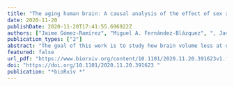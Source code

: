 ```yaml
---
title: "The aging human brain: A causal analysis of the effect of sex and age on brain volume"
date: 2020-11-20
publishDate: 2020-11-20T17:41:55.696922Z
authors: ["Jaime Gómez-Ramı́rez", "Miguel A. Fernández-Blázquez", ", Javier González-Rosa"]
publication_types: ["2"]
abstract: "The goal of this work is to study how brain volume loss at old age is affected by factors such as age, APOE gene, sex, and school level. The study of brain volume loss at old age relative to young age requires at least in principle two MRI scans performed at both young and old age. There is, however, a way to address the problem by having only one MRI scan at old age. We compute the total brain loss of elderly subjects as the ratio between the estimated brain volume and the estimated total intracranial volume. Magnetic resonance imaging (MRI) scans of 890 healthy subjects aged 69 to 85 were assessed. The causal analysis of factors affecting brain atrophy was performed using Probabilistic Bayesian Modeling and the mathematics of Causal Inference. We find that healthy subjects get into their seventies with an average brain volume loss of 30% from their maximum brain volume at a young age. Both age and sex are causally related to brain atrophy, with women getting to elderly age with 1% larger brain volume relative to intracranial volume than men. How the brain ages and what are the reasons for sex differences in adult lifespan are causal questions that need to be addressed with causal inference and empirical data. The graphical causal modeling presented here can be instrumental in understanding a puzzling scientific inquiry-the biological age of the brain."
featured: false
url_pdf: "https://www.biorxiv.org/content/10.1101/2020.11.20.391623v1.full.pdf"
doi: "https://doi.org/10.1101/2020.11.20.391623 "
publication: "*bioRxiv *"
---
```

